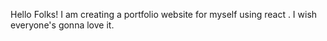 Hello Folks!
I am creating a portfolio website for myself using react .
I wish everyone's gonna love it.
